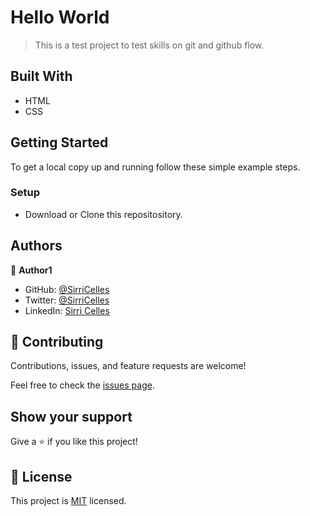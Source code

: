 
# Hello World

> This is a test project to test skills on git and github flow.


## Built With

- HTML
- CSS

## Getting Started

To get a local copy up and running follow these simple example steps.

### Setup
- Download or Clone this repositository. 

## Authors

👤 **Author1**

- GitHub: [@SirriCelles](https://github.com/SirriCelles)
- Twitter: [@SirriCelles](https://twitter.com/SirriCelles?t=fZl0blItFUQDC5vozH47nA&s=09)
- LinkedIn: [Sirri Celles](https://www.linkedin.com/in/sirri-celles-959a4a1aa)


## 🤝 Contributing

Contributions, issues, and feature requests are welcome!

Feel free to check the [issues page](../../issues/).

## Show your support

Give a ⭐️ if you like this project!


## 📝 License

This project is [MIT](https://github.com/git/git-scm.com/blob/main/MIT-LICENSE.txt) licensed.
